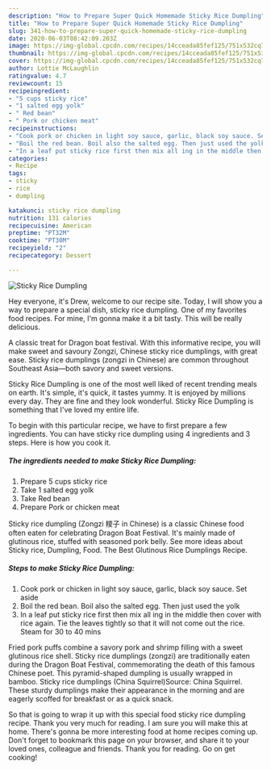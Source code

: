```yaml
---
description: "How to Prepare Super Quick Homemade Sticky Rice Dumpling"
title: "How to Prepare Super Quick Homemade Sticky Rice Dumpling"
slug: 341-how-to-prepare-super-quick-homemade-sticky-rice-dumpling
date: 2020-06-03T08:42:09.203Z
image: https://img-global.cpcdn.com/recipes/14cceada85fef125/751x532cq70/sticky-rice-dumpling-recipe-main-photo.jpg
thumbnail: https://img-global.cpcdn.com/recipes/14cceada85fef125/751x532cq70/sticky-rice-dumpling-recipe-main-photo.jpg
cover: https://img-global.cpcdn.com/recipes/14cceada85fef125/751x532cq70/sticky-rice-dumpling-recipe-main-photo.jpg
author: Lottie McLaughlin
ratingvalue: 4.7
reviewcount: 15
recipeingredient:
- "5 cups sticky rice"
- "1 salted egg yolk"
- " Red bean"
- " Pork or chicken meat"
recipeinstructions:
- "Cook pork or chicken in light soy sauce, garlic, black soy sauce. Set aside"
- "Boil the red bean. Boil also the salted egg. Then just used the yolk"
- "In a leaf put sticky rice first then mix all ing in the middle then cover with rice again. Tie the leaves tightly so that it will not come out the rice. Steam for 30 to 40 mins"
categories:
- Recipe
tags:
- sticky
- rice
- dumpling

katakunci: sticky rice dumpling 
nutrition: 131 calories
recipecuisine: American
preptime: "PT32M"
cooktime: "PT30M"
recipeyield: "2"
recipecategory: Dessert

---
```



![Sticky Rice Dumpling](https://img-global.cpcdn.com/recipes/14cceada85fef125/751x532cq70/sticky-rice-dumpling-recipe-main-photo.jpg)

Hey everyone, it's Drew, welcome to our recipe site. Today, I will show you a way to prepare a special dish, sticky rice dumpling. One of my favorites food recipes. For mine, I'm gonna make it a bit tasty. This will be really delicious.

A classic treat for Dragon boat festival. With this informative recipe, you will make sweet and savoury Zongzi, Chinese sticky rice dumplings, with great ease. Sticky rice dumplings (zongzi in Chinese) are common throughout Southeast Asia―both savory and sweet versions.

Sticky Rice Dumpling is one of the most well liked of recent trending meals on earth. It's simple, it's quick, it tastes yummy. It is enjoyed by millions every day. They are fine and they look wonderful. Sticky Rice Dumpling is something that I've loved my entire life.


To begin with this particular recipe, we have to first prepare a few ingredients. You can have sticky rice dumpling using 4 ingredients and 3 steps. Here is how you cook it.

<!--inarticleads1-->

##### The ingredients needed to make Sticky Rice Dumpling:

1. Prepare 5 cups sticky rice
1. Take 1 salted egg yolk
1. Take  Red bean
1. Prepare  Pork or chicken meat


Sticky rice dumpling (Zongzi 糭子 in Chinese) is a classic Chinese food often eaten for celebrating Dragon Boat Festival. It&#39;s mainly made of glutinous rice, stuffed with seasoned pork belly. See more ideas about Sticky rice, Dumpling, Food. The Best Glutinous Rice Dumplings Recipe. 

<!--inarticleads2-->

##### Steps to make Sticky Rice Dumpling:

1. Cook pork or chicken in light soy sauce, garlic, black soy sauce. Set aside
1. Boil the red bean. Boil also the salted egg. Then just used the yolk
1. In a leaf put sticky rice first then mix all ing in the middle then cover with rice again. Tie the leaves tightly so that it will not come out the rice. Steam for 30 to 40 mins


Fried pork puffs combine a savory pork and shrimp filling with a sweet glutinous rice shell. Sticky rice dumplings (zongzi) are traditionally eaten during the Dragon Boat Festival, commemorating the death of this famous Chinese poet. This pyramid-shaped dumpling is usually wrapped in bamboo. Sticky rice dumplings (China Squirrel)Source: China Squirrel. These sturdy dumplings make their appearance in the morning and are eagerly scoffed for breakfast or as a quick snack. 

So that is going to wrap it up with this special food sticky rice dumpling recipe. Thank you very much for reading. I am sure you will make this at home. There's gonna be more interesting food at home recipes coming up. Don't forget to bookmark this page on your browser, and share it to your loved ones, colleague and friends. Thank you for reading. Go on get cooking!
